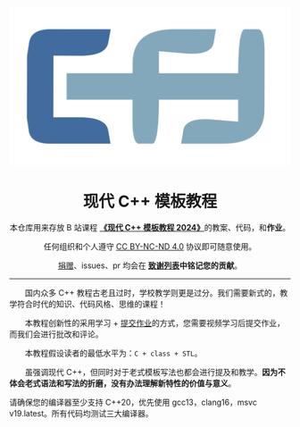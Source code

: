 <div align="center">

<a herf="https://zh.cppreference.com/w/cpp"><img src="./image/icon.webp" width=512px alt="cpp"/></a>

# 现代 C++ 模板教程

本仓库用来存放 B 站课程 [**《现代 C++ 模板教程 2024》**](https://www.bilibili.com/cheese/play/ss12852)的教案、代码，和**作业**。

任何组织和个人遵守 [CC BY-NC-ND 4.0](LICENSE) 协议即可随意使用。

[捐赠](/image/捐赠)、issues、pr 均会在 **[致谢列表](/image/捐赠/thanks.md)中铭记您的贡献**。

</div>

---

&emsp;&emsp;国内众多 C++ 教程古老且过时，学校教学则更是过分。我们需要新式的，教学符合时代的知识、代码风格、思维的课程！

&emsp;&emsp;本教程创新性的采用学习 + [提交作业](/homework/README.md)的方式，您需要视频学习后提交作业，而我们会进行批改和评论。

&emsp;&emsp;本教程假设读者的最低水平为：`C + class + STL`。

&emsp;&emsp;虽强调现代 C++，但同时对于老式模板写法也都会进行提及和教学。**因为不体会老式语法和写法的折磨，没有办法理解新特性的价值与意义**。

请确保您的编译器至少支持 C++20，优先使用 gcc13，clang16，msvc v19.latest。所有代码均测试三大编译器。
